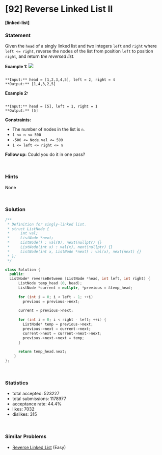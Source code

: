 # [92] Reverse Linked List II

**[linked-list]**

### Statement

Given the `head` of a singly linked list and two integers `left` and `right` where `left <= right`, reverse the nodes of the list from position `left` to position `right`, and return *the reversed list*.


**Example 1:**
![](https://assets.leetcode.com/uploads/2021/02/19/rev2ex2.jpg)

```

**Input:** head = [1,2,3,4,5], left = 2, right = 4
**Output:** [1,4,3,2,5]

```

**Example 2:**

```

**Input:** head = [5], left = 1, right = 1
**Output:** [5]

```

**Constraints:**
* The number of nodes in the list is `n`.
* `1 <= n <= 500`
* `-500 <= Node.val <= 500`
* `1 <= left <= right <= n`


**Follow up:** Could you do it in one pass?

<br>

### Hints

None

<br>

### Solution

```cpp
/**
 * Definition for singly-linked list.
 * struct ListNode {
 *     int val;
 *     ListNode *next;
 *     ListNode() : val(0), next(nullptr) {}
 *     ListNode(int x) : val(x), next(nullptr) {}
 *     ListNode(int x, ListNode *next) : val(x), next(next) {}
 * };
 */

class Solution {
  public:
  ListNode* reverseBetween (ListNode *head, int left, int right) {
      ListNode temp_head (0, head);
      ListNode *current = nullptr, *previous = &temp_head;
      
      for (int i = 0; i < left - 1; ++i)
        previous = previous->next;
      
      current = previous->next;
      
      for (int i = 0; i < right - left; ++i) {
        ListNode* temp = previous->next;
        previous->next = current->next;
        current->next = current->next->next;
        previous->next->next = temp;
      }
      
      return temp_head.next;
    }
};
```

<br>

### Statistics

- total accepted: 523227
- total submissions: 1178977
- acceptance rate: 44.4%
- likes: 7032
- dislikes: 315

<br>

### Similar Problems

- [Reverse Linked List](https://leetcode.com/problems/reverse-linked-list) (Easy)
